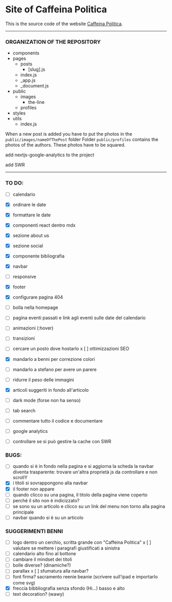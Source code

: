 # Site of Caffeina Politica

This is the source code of the website [Caffeina Politica](http://caffeinapolitica.netlify.app).

---

### ORGANIZATION OF THE REPOSITORY

* components
* pages
    * posts
        * [slug].js
    * index.js
    * _app.js
    * _document.js
* public
    * images
        * the-line
    * profiles
* styles
* utils
    * index.js

When a new post is added you have to put the photos in the `public/images/nameOfThePost` folder
Folder `public/profiles` contains the photos of the authors. These photos have to be squared.

add nextjs-google-analytics to the project

add SWR

---
### TO DO:

- [ ] calendario
- [x] ordinare le date
- [x] formattare le date
- [x] componenti react dentro mdx
- [x] sezione about us
- [x] sezione social
- [x] componente bibliografia
- [x] navbar
- [ ] responsive
- [x] footer
- [x] configurare pagina 404
- [ ] bolla nella homepage

- [ ] pagina eventi passati e link agli eventi sulle date del calendario

- [ ] animazioni (:hover)
- [ ] transizioni
- [ ] cercare un posto dove hostarlo
x [ ] ottimizzazioni SEO
- [x] mandarlo a benni per correzione colori
- [ ] mandarlo a stefano per avere un parere
- [ ] ridurre il peso delle immagini
- [x] articoli suggeriti in fondo all'articolo
- [ ] dark mode (forse non ha senso)
- [ ] tab search
- [ ] commentare tutto il codice e documentare
- [ ] google analytics

- [ ] controllare se si può gestire la cache con SWR


### BUGS:
- [ ] quando si è in fondo nella pagina e si aggiorna la scheda la navbar diventa trasparente: trovare un'altra proprietà js da controllare e non scrollY
- [x] i titoli si sovrappongono alla navbar
- [x] il footer non appare
- [ ] quando clicco su una pagina, il titolo della pagina viene coperto
- [ ] perché il sito non è indicizzato?
- [ ] se sono su un articolo e clicco su un link del menu non torno alla pagina principale
- [ ] navbar quando si è su un articolo

### SUGGERIMENTI BENNI
- [ ] logo dentro un cerchio, scritta grande con "Caffeina Politica"
x [ ] valutare se mettere i paragrafi giustificati a sinistra
- [ ] calendario alto fino al bottone
- [ ] cambiare il mindset dei titoli
- [ ] bolle diverse? (dinamiche?)
- [ ] parallax
x [ ] sfumatura alla navbar?
- [ ] font firma? sacramento reenie beanie (scrivere sull'ipad e importarlo come svg)
- [x] freccia bibbliografia senza sfondo (Hi...) basso e alto
- [ ] text decoration? (wawy)
